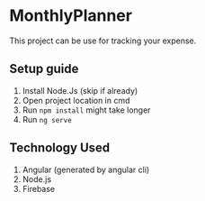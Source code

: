 # MonthlyPlanner

This project can be use for tracking your expense.

## Setup guide

  1. Install Node.Js (skip if already)
  2. Open project location in cmd
  3. Run `npm install` might take longer
  4. Run `ng serve`

## Technology Used

  1. Angular (generated by angular cli)
  2. Node.js
  3. Firebase

